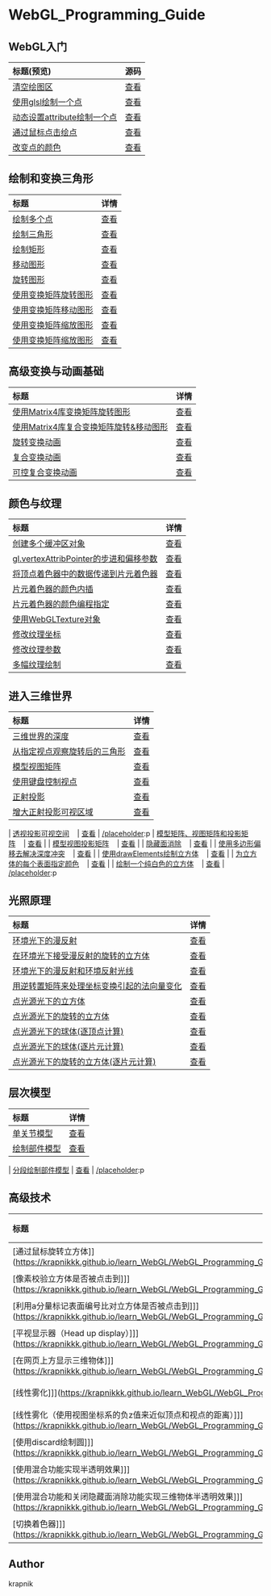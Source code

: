 # WebGL_Programming_Guide


## WebGL入门
| 标题(预览)                                                                                      |                源码                |
| :--------------------- | :---------------------: |
| [清空绘图区](https://krapnikkk.github.io/learn_WebGL/WebGL_Programming_Guide/01_HelloCanvas/)       |  [查看](./01_HelloCanvas/main.js)  |
| [使用glsl绘制一个点](https://krapnikkk.github.io/learn_WebGL/WebGL_Programming_Guide/02_HelloPoint1/)       |  [查看](./02_HelloPoint1/main.js)  |
| [动态设置attribute绘制一个点](https://krapnikkk.github.io/learn_WebGL/WebGL_Programming_Guide/03_HelloPoint2/)       |  [查看](./03_HelloPoint2/main.js)  |
| [通过鼠标点击绘点](https://krapnikkk.github.io/learn_WebGL/WebGL_Programming_Guide/04_ClickedPoints/) | [查看](./04_ClickedPoints/main.js) |
| [改变点的颜色](https://krapnikkk.github.io/learn_WebGL/WebGL_Programming_Guide/05_ColoredPoints/)     | [查看](./05_ColoredPoints/main.js) |

[/placeholder]:p

## 绘制和变换三角形
| 标题                                                                                                     |                     详情                      |
| :------------------------------------------------------------------------------------------------------- | :-------------------------------------------: |
| [绘制多个点](https://krapnikkk.github.io/learn_WebGL/WebGL_Programming_Guide/06_MultiPoints/)                        |       [查看](./06_MultiPoints/main.js)        |
| [绘制三角形](https://krapnikkk.github.io/learn_WebGL/WebGL_Programming_Guide/07_HelloTriangle/)                      |      [查看](./07_HelloTriangle/main.js)       |
| [绘制矩形](https://krapnikkk.github.io/learn_WebGL/WebGL_Programming_Guide/08_HelloRectangle/)                       |      [查看](./08_HelloRectangle/main.js)      |
| [移动图形](https://krapnikkk.github.io/learn_WebGL/WebGL_Programming_Guide/09_TranslatedTriangle/)                   |    [查看](./09_TranslatedTriangle/main.js)    |
| [旋转图形](https://krapnikkk.github.io/learn_WebGL/WebGL_Programming_Guide/10_RotatedTriangle/)                      |     [查看](./10_RotatedTriangle/main.js)      |
| [使用变换矩阵旋转图形](https://krapnikkk.github.io/learn_WebGL/WebGL_Programming_Guide/11_RotatedTriangle_Matrix/)   |  [查看](./11_RotatedTriangle_Matrix/main.js)  |
| [使用变换矩阵移动图形](https://krapnikkk.github.io/learn_WebGL/WebGL_Programming_Guide/12_TranslateTriangle_Matrix/) | [查看](./12_TranslateTriangle_Matrix/main.js) |
| [使用变换矩阵缩放图形](https://krapnikkk.github.io/learn_WebGL/WebGL_Programming_Guide/13_ScaledTriangle_Matrix/)    |  [查看](./13_ScaledTriangle_Matrix/main.js)   |
| [使用变换矩阵缩放图形](https://krapnikkk.github.io/learn_WebGL/WebGL_Programming_Guide/13_ScaledTriangle_Matrix/)    |  [查看](./14_ScaledTriangle_Matrix/main.js)   |

[/placeholder]:p

## 高级变换与动画基础
| 标题                                                                                                                        |                       详情                        |
| :-------------------------------------------------------------------------------------------------------------------------- | :-----------------------------------------------: |
| [使用Matrix4库变换矩阵旋转图形](https://krapnikkk.github.io/learn_WebGL/WebGL_Programming_Guide/14_RotatedTriangle_Matrix4/)            |   [查看](./14_RotatedTriangle_Matrix4/main.js)    |
| [使用Matrix4库复合变换矩阵旋转&移动图形](https://krapnikkk.github.io/learn_WebGL/WebGL_Programming_Guide/15_RotatedTranslatedTriangle/) |  [查看](./15_RotatedTranslatedTriangle/main.js)   |
| [旋转变换动画](https://krapnikkk.github.io/learn_WebGL/WebGL_Programming_Guide/16_RotatingTriangle/)                                    |       [查看](./16_RotatingTriangle/main.js)       |
| [复合变换动画](https://krapnikkk.github.io/learn_WebGL/WebGL_Programming_Guide/17_RotatingTranslatedTriangle/)                          |  [查看](./17_RotatingTranslatedTriangle/main.js)  |
| [可控复合变换动画](https://krapnikkk.github.io/learn_WebGL/WebGL_Programming_Guide/18_RotatingTriangle_withButtons/)                    | [查看](./18_RotatingTriangle_withButtons/main.js) |

[/placeholder]:p

## 颜色与纹理
| 标题                                                                                                                               |                        详情                         |
| :--------------------------------------------------------------------------------------------------------------------------------- | :-------------------------------------------------: |
| [创建多个缓冲区对象](https://krapnikkk.github.io/learn_WebGL/WebGL_Programming_Guide/19_MultiAttributeSize/)                                   |       [查看](./19_MultiAttributeSize/main.js)       |
| [gl.vertexAttribPointer的步进和偏移参数](https://krapnikkk.github.io/learn_WebGL/WebGL_Programming_Guide/20_MultiAttributeSize_Interleaved/) | [查看](./20_MultiAttributeSize_Interleaved/main.js) |
| [将顶点着色器中的数据传递到片元着色器](https://krapnikkk.github.io/learn_WebGL/WebGL_Programming_Guide/21_MultiAttributeColor/)                |      [查看](./21_MultiAttributeColor/main.js)       |
| [片元着色器的颜色内插](https://krapnikkk.github.io/learn_WebGL/WebGL_Programming_Guide/22_ColoredTriangle/)                                    |        [查看](./22_ColoredTriangle/main.js)         |
| [片元着色器的颜色编程指定](https://krapnikkk.github.io/learn_WebGL/WebGL_Programming_Guide/23_HelloTriangle_FragCoord/)                        |    [查看](./23_HelloTriangle_FragCoord/main.js)     |
| [使用WebGLTexture对象](https://krapnikkk.github.io/learn_WebGL/WebGL_Programming_Guide/24_TexturedQuad/)                                       |          [查看](./24_TexturedQuad/main.js)          |
| [修改纹理坐标](https://krapnikkk.github.io/learn_WebGL/WebGL_Programming_Guide/25_TexturedQuad_Repeat/)                                        |      [查看](./25_TexturedQuad_Repeat/main.js)       |
| [修改纹理参数](https://krapnikkk.github.io/learn_WebGL/WebGL_Programming_Guide/26_TexturedQuad_Clamp_Mirror/)                                  |   [查看](./26_TexturedQuad_Clamp_Mirror/main.js)    |
| [多幅纹理绘制](https://krapnikkk.github.io/learn_WebGL/WebGL_Programming_Guide/27_MultiTexture/)                                               |          [查看](./27_MultiTexture/main.js)          |

[/placeholder]:p


## 进入三维世界
| 标题                                                                                                                      |                              详情                              |
| :------------------------------------------------------------------------------------------------------------------------ | :------------------------------------------------------------: |
| [三维世界的深度](https://krapnikkk.github.io/learn_WebGL/WebGL_Programming_Guide/28_LookAtTriangles/)                                 |              [查看](./28_LookAtTriangles/main.js)              |
| [从指定视点观察旋转后的三角形](https://krapnikkk.github.io/learn_WebGL/WebGL_Programming_Guide/29_LookAtRotatedTriangles/)            |          [查看](./29_LookAtRotatedTriangles/main.js)           |
| [模型视图矩阵](https://krapnikkk.github.io/learn_WebGL/WebGL_Programming_Guide/30_LookAtRotatedTriangles_mvMatrix/)                   |      [查看](./30_LookAtRotatedTriangles_mvMatrix/main.js)      |
| [使用键盘控制视点](https://krapnikkk.github.io/learn_WebGL/WebGL_Programming_Guide/31_LookAtRotatedTrianglesWithKeys/)                |      [查看](./31_LookAtRotatedTrianglesWithKeys/main.js)       |
| [正射投影](https://krapnikkk.github.io/learn_WebGL/WebGL_Programming_Guide/32_orthoView/)                                             |                 [查看](./32_orthoView/main.js)                 |
| [增大正射投影可视区域](https://krapnikkk.github.io/learn_WebGL/WebGL_Programming_Guide/33_LookAtRotatedTrianglesWithKeys_ViewVolume/) | [查看](./33_LookAtRotatedTrianglesWithKeys_ViewVolume/main.js) |
[/placeholder]:p
| [透视投影可视空间](https://krapnikkk.github.io/learn_WebGL/WebGL_Programming_Guide/34_PerspectiveView/)    | [查看](./34_PerspectiveView/main.js) |
[/placeholder]:p
| [模型矩阵、视图矩阵和投影矩阵](https://krapnikkk.github.io/learn_WebGL/WebGL_Programming_Guide/35_PerspectiveView_mvp/)    | [查看](./35_PerspectiveView_mvp/main.js) |
| [模型视图投影矩阵](https://krapnikkk.github.io/learn_WebGL/WebGL_Programming_Guide/36_PerspectiveView_mvpMatrix/)    | [查看](./36_PerspectiveView_mvpMatrix/main.js) |
| [隐藏面消除](https://krapnikkk.github.io/learn_WebGL/WebGL_Programming_Guide/37_DepthBuffer/)    | [查看](./37_DepthBuffer/main.js) |
| [使用多边形偏移去解决深度冲突](https://krapnikkk.github.io/learn_WebGL/WebGL_Programming_Guide/38_Zfighting/)    | [查看](./38_Zfighting/main.js) |
| [使用drawElements绘制立方体](https://krapnikkk.github.io/learn_WebGL/WebGL_Programming_Guide/39_HelloCube/)    | [查看](./39_HelloCube/main.js) |
| [为立方体的每个表面指定颜色](https://krapnikkk.github.io/learn_WebGL/WebGL_Programming_Guide/40_ColoredCube/)    | [查看](./40_ColoredCube/main.js) |
| [绘制一个纯白色的立方体](https://krapnikkk.github.io/learn_WebGL/WebGL_Programming_Guide/41_ColoredCube_singleColor/)    | [查看](./41_ColoredCube_singleColor/main.js) |
[/placeholder]:p

## 光照原理
| 标题                                                                                                                        |                       详情                        |
| :-------------------------------------------------------------------------------------------------------------------------- | :-----------------------------------------------: |
| [环境光下的漫反射](https://krapnikkk.github.io/learn_WebGL/WebGL_Programming_Guide/42_LightedCube/)            |   [查看](./42_LightedCube/main.js)    |
| [在环境光下接受漫反射的旋转的立方体](https://krapnikkk.github.io/learn_WebGL/WebGL_Programming_Guide/43_LightedCube_animation/)            |   [查看](./43_LightedCube_animation/main.js)    |
| [环境光下的漫反射和环境反射光线](https://krapnikkk.github.io/learn_WebGL/WebGL_Programming_Guide/44_LightedCube_ambient/)            |   [查看](./44_LightedCube_ambient/main.js)    |
| [用逆转置矩阵来处理坐标变换引起的法向量变化](https://krapnikkk.github.io/learn_WebGL/WebGL_Programming_Guide/45_LightedTranslatedRotatedCube/)            |   [查看](./45_LightedTranslatedRotatedCube/main.js)    |
| [点光源光下的立方体](https://krapnikkk.github.io/learn_WebGL/WebGL_Programming_Guide/46_PointLightedCube/)            |   [查看](./46_PointLightedCube/main.js)    |
| [点光源光下的旋转的立方体](https://krapnikkk.github.io/learn_WebGL/WebGL_Programming_Guide/47_PointLightedCube_animation/)            |   [查看](./47_PointLightedCube_animation/main.js)    |
| [点光源光下的球体(逐顶点计算)](https://krapnikkk.github.io/learn_WebGL/WebGL_Programming_Guide/48_PointLightedSphere/)            |   [查看](./48_PointLightedSphere/main.js)    |
| [点光源光下的球体(逐片元计算)](https://krapnikkk.github.io/learn_WebGL/WebGL_Programming_Guide/49_PointLightedSphere_perFragment/)            |   [查看](./49_PointLightedSphere_perFragment/main.js)    |
| [点光源光下的旋转的立方体(逐片元计算)](https://krapnikkk.github.io/learn_WebGL/WebGL_Programming_Guide/50_PointLightedCube_perFragment/)            |   [查看](./50_PointLightedCube_perFragment/main.js)    |
[/placeholder]:p

## 层次模型
| 标题                                                                                                                        |                       详情                        |
| :-------------------------------------------------------------------------------------------------------------------------- | :-----------------------------------------------: |
| [单关节模型](https://krapnikkk.github.io/learn_WebGL/WebGL_Programming_Guide/51_JointMode/)            |   [查看](./51_JointMode/main.js)    |
| [绘制部件模型](https://krapnikkk.github.io/learn_WebGL/WebGL_Programming_Guide/52_MultiJointMode/)            |   [查看](./52_MultiJointMode/main.js)    |
[/placeholder]:p
| [分段绘制部件模型](https://krapnikkk.github.io/learn_WebGL/WebGL_Programming_Guide/53_MultiJointModel_segment/)            |   [查看](./53_MultiJointModel_segment/main.js)    |
[/placeholder]:p

## 高级技术
| 标题                                                                                                                        |                       详情                        |
| :-------------------------------------------------------------------------------------------------------------------------- | :-----------------------------------------------: |
| [通过鼠标旋转立方体]](https://krapnikkk.github.io/learn_WebGL/WebGL_Programming_Guide/54_RotateObject/)            |   [查看](./54_RotateObject/main.js)    |
| [像素校验立方体是否被点击到]]](https://krapnikkk.github.io/learn_WebGL/WebGL_Programming_Guide/55_PickObject/)            |   [查看](./55_PickObject/main.js)    |
| [利用a分量标记表面编号比对立方体是否被点击到]]](https://krapnikkk.github.io/learn_WebGL/WebGL_Programming_Guide/56_PickFace/)            |   [查看](./56_PickFace/main.js)    |
| [平视显示器（Head up display）]]](https://krapnikkk.github.io/learn_WebGL/WebGL_Programming_Guide/57_HeadUpDisplay/)            |   [查看](./57_HeadUpDisplay/main.js)    |
| [在网页上方显示三维物体]]](https://krapnikkk.github.io/learn_WebGL/WebGL_Programming_Guide/58_3DoverWeb/)            |   [查看](./58_3DoverWeb/main.js)    |
| [线性雾化]]](https://krapnikkk.github.io/learn_WebGL/WebGL_Programming_Guide/59_Fog/)            |   [查看](./59_Fog/main.js)    |
| [线性雾化（使用视图坐标系的负z值来近似顶点和视点的距离）]]](https://krapnikkk.github.io/learn_WebGL/WebGL_Programming_Guide/60_Fog_w/)            |   [查看](./60_Fog_w/main.js)    |
| [使用discard绘制圆]]](https://krapnikkk.github.io/learn_WebGL/WebGL_Programming_Guide/61_RoundPoint/)            |   [查看](./61_RoundPoint/main.js)    |
| [使用混合功能实现半透明效果]]](https://krapnikkk.github.io/learn_WebGL/WebGL_Programming_Guide/62_LookAtBlendedTriangles/)            |   [查看](./62_LookAtBlendedTriangles/main.js)    |
| [使用混合功能和关闭隐藏面消除功能实现三维物体半透明效果]]](https://krapnikkk.github.io/learn_WebGL/WebGL_Programming_Guide/63_BlendedCube/)            |   [查看](./63_BlendedCube/main.js)    |
| [切换着色器]]](https://krapnikkk.github.io/learn_WebGL/WebGL_Programming_Guide/64_ProgramObject/)            |   [查看](./64_ProgramObject/main.js)    |
## Author
krapnik

